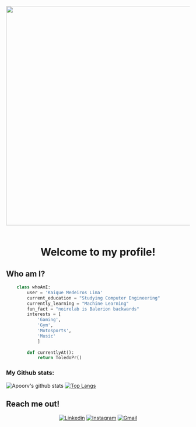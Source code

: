 <div align="center">
	<img src="https://github.com/Anmol-Baranwal/Cool-GIFs-For-GitHub/assets/74038190/80728820-e06b-4f96-9c9e-9df46f0cc0a5" width="600">
	<br><br>
    	<h1> Welcome to my profile! </h1>
</div>


<h2> Who am I? </h2>


```python
	class whoAmI:
		user = 'Kaique Medeiros Lima'
		current_education = "Studying Computer Engineering"
		currently_learning = "Machine Learning"
		fun_fact = "noirelab is Balerion backwards"
		interests = [
			'Gaming',
		 	'Gym',
			'Motosports',
			'Music'
			]
		
		def currentlyAt():
			return ToledoPr()

```


### My Github stats:
![Apoorv's github stats](https://github-readme-stats.vercel.app/api?username=noirelab&show_icons=true&title_color=ffc857&icon_color=8ac926&text_color=daf7dc&bg_color=151515&hide=["stars"])
[![Top Langs](https://github-readme-stats.vercel.app/api/top-langs/?username=noirelab&layout=compact&text_color=daf7dc&bg_color=151515)](https://github.com/anuraghazra/github-readme-stats)

## Reach me out!


<p align="center">
    <a href="https://www.linkedin.com/in/kaique-lima-6a095a2aa"><img alt="Linkedin" title="Linkedin" src="https://img.shields.io/badge/LinkedIn-0077B5?style=for-the-badge&logo=linkedin&logoColor=white"></a>
    <a href="https://www.instagram.com/limakaique1/"><img alt="Instagram" title="Instagram" src="https://img.shields.io/badge/Instagram-E4405F?style=for-the-badge&logo=instagram&logoColor=white"></a>
    <a href="kaiquemedeiroslima05@gmail.com"><img alt="Gmail" title="Gmail" src="https://img.shields.io/badge/Gmail-D14836?style=for-the-badge&logo=gmail&logoColor=white"></a>
 </p>
